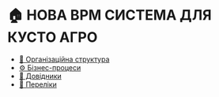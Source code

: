 ﻿# 🏠 НОВА BPM СИСТЕМА ДЛЯ КУСТО АГРО

- [👥 Організаційна структура](./OrgStructure/README.MD)
- [⚙️ Бізнес-процеси](./Proceses/README.MD)
- [📘 Довідники](./Entities/README.MD)
- [🎲 Переліки](./Enums/README.MD)